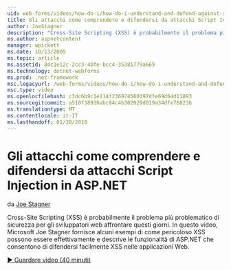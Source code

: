 ```yaml
---
uid: web-forms/videos/how-do-i/how-do-i-understand-and-defend-against-script-injection-attacks-in-aspnet
title: Gli attacchi come comprendere e difendersi da attacchi Script Injection in ASP.NET | Documenti Microsoft
author: JoeStagner
description: "Cross-Site Scripting (XSS) è probabilmente il problema più problematico di sicurezza per gli sviluppatori web affrontare questi giorni. In questo video, Microsoft Joe Stagner pro..."
ms.author: aspnetcontent
manager: wpickett
ms.date: 10/13/2009
ms.topic: article
ms.assetid: 84c1e12c-2cc3-4bfe-bcc4-35381779a669
ms.technology: dotnet-webforms
ms.prod: .net-framework
msc.legacyurl: /web-forms/videos/how-do-i/how-do-i-understand-and-defend-against-script-injection-attacks-in-aspnet
msc.type: video
ms.openlocfilehash: c3dc6b9c1e114f236974560397dfe69d64d11893
ms.sourcegitcommit: a510f38930abc84c4b302029d019a34dfe76823b
ms.translationtype: MT
ms.contentlocale: it-IT
ms.lasthandoff: 01/30/2018
---
```

<a name="how-do-i-understand-and-defend-against-script-injection-attacks-in-aspnet"></a>Gli attacchi come comprendere e difendersi da attacchi Script Injection in ASP.NET
====================
da [Joe Stagner](https://github.com/JoeStagner)

Cross-Site Scripting (XSS) è probabilmente il problema più problematico di sicurezza per gli sviluppatori web affrontare questi giorni. In questo video, Microsoft Joe Stagner fornisce alcuni esempi di come pericoloso XSS possono essere effettivamente e descrive le funzionalità di ASP.NET che consentono di difendersi facilmente XSS nelle applicazioni Web.

[&#9654; Guardare video (40 minuti)](https://channel9.msdn.com/Blogs/ASP-NET-Site-Videos/how-do-i-understand-and-defend-against-script-injection-attacks-in-aspnet)
